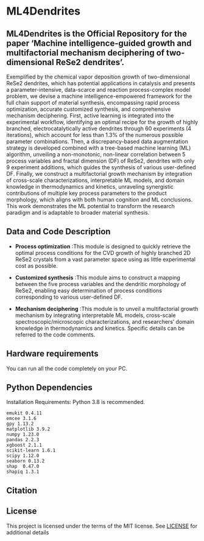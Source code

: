 # ML4Dendrites
## ML4Dendrites is the Official Repository for the paper ‘Machine intelligence-guided growth and multifactorial mechanism deciphering of two-dimensional ReSe2 dendrites’.
Exemplified by the chemical vapor deposition growth of two-dimensional ReSe2 dendrites, which has potential applications in catalysis and presents a parameter-intensive, data-scarce and reaction process-complex model problem, we devise a machine intelligence-empowered framework for the full chain support of material synthesis, encompassing rapid process optimization, accurate customized synthesis, and comprehensive mechanism deciphering. First, active learning is integrated into the experimental workflow, identifying an optimal recipe for the growth of highly branched, electrocatalytically active dendrites through 60 experiments (4 iterations), which account for less than 1.3% of the numerous possible parameter combinations. Then, a discrepancy-based data augmentation strategy is developed combined with a tree-based machine learning (ML) algorithm, unveiling a non-monotonic, non-linear correlation between 5 process variables and fractal dimension (DF) of ReSe2, dendrites with only 9 experiment additions, which guides the synthesis of various user-defined DF. Finally, we construct a multifactorial growth mechanism by integration of cross-scale characterizations, interpretable ML models, and domain knowledge in thermodynamics and kinetics, unraveling synergistic contributions of multiple key process parameters to the product morphology, which aligns with both human cognition and ML conclusions. This work demonstrates the ML potential to transform the research paradigm and is adaptable to broader material synthesis.

## Data and Code Description
- **Process optimization** :This module is designed to quickly retrieve the optimal process conditions for the CVD growth of highly branched 2D ReSe2 crystals from a vast parameter space using as little experimental cost as possible.
* **Customized synthesis**  :This module aims to construct a mapping between the five process variables and the dendritic morphology of ReSe2, enabling easy determination of process conditions corresponding to various user-defined DF.
+ **Mechanism deciphering** :This module is to unveil a multifactorial growth mechanism by integrating interpretable ML models, cross-scale spectroscopic/microscopic characterizations, and researchers’ domain knowledge in thermodynamics and kinetics.
Specific details can be referred to the code comments.

## Hardware requirements
You can run all the code completely on your PC.

## Python Dependencies

Installation Requirements:
Python 3.8 is recommended.
```
emukit 0.4.11
emcee 3.1.6
gpy 1.13.2
matplotlib 3.9.2
numpy 1.23.0
pandas 2.2.3
xgboost 2.1.1
scikit-learn 1.6.1
scipy 1.12.0
seaborn 0.13.2
shap  0.47.0
shapiq 1.3.1
```
## Citation

## License
This project is licensed under the terms of the MIT license. See [LICENSE](https://github.com/csuhwq0421/ML4Dendrites/blob/main/LICENSE) for additional details
